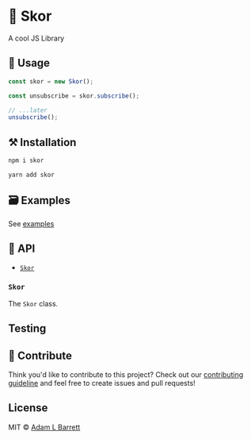# 👑 Skor

A cool JS Library

## :mag_right: Usage

```ts
const skor = new Skor();

const unsubscribe = skor.subscribe();

// ...later
unsubscribe();
```

## :hammer_and_pick: Installation

```sh
npm i skor
```

```sh
yarn add skor
```

## :card_file_box: Examples

See [examples](../examples)

## :book: API

- [`Skor`](#skor)

### `Skor`

The `Skor` class.

## Testing

## :seedling: Contribute

Think you'd like to contribute to this project? Check out our [contributing guideline](../CONTRIBUTING.md) and feel free to create issues and pull requests!

## License

MIT © [Adam L Barrett](../LICENSE)
